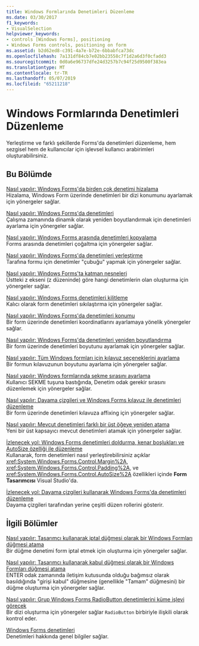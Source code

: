 ```yaml
---
title: Windows Formlarında Denetimleri Düzenleme
ms.date: 03/30/2017
f1_keywords:
- VisualSelection
helpviewer_keywords:
- controls [Windows Forms], positioning
- Windows Forms controls, positioning on form
ms.assetid: b2d62ed8-c391-4a7e-b72e-6bbabfca73dc
ms.openlocfilehash: 7a131df84cb7e02bb23558c7f1d2a6d3f0cfadd3
ms.sourcegitcommit: 0d0a6e96737dfe24d3257b7c94f25d9500f383ea
ms.translationtype: MT
ms.contentlocale: tr-TR
ms.lasthandoff: 05/07/2019
ms.locfileid: "65211218"
---
```

# <a name="arranging-controls-on-windows-forms"></a>Windows Formlarında Denetimleri Düzenleme
Yerleştirme ve farklı şekillerde Forms'da denetimleri düzenleme, hem sezgisel hem de kullanıcılar için işlevsel kullanıcı arabirimleri oluşturabilirsiniz.

## <a name="in-this-section"></a>Bu Bölümde
 [Nasıl yapılır: Windows Forms'da birden çok denetimi hizalama](how-to-align-multiple-controls-on-windows-forms.md)\
 Hizalama, Windows Form üzerinde denetimleri bir dizi konumunu ayarlamak için yönergeler sağlar.

 [Nasıl yapılır: Windows Forms'da denetimleri](how-to-anchor-controls-on-windows-forms.md)\
 Çalışma zamanında dinamik olarak yeniden boyutlandırmak için denetimleri ayarlama için yönergeler sağlar.

 [Nasıl yapılır: Windows Forms arasında denetimleri kopyalama](how-to-copy-controls-between-windows-forms.md)\
 Forms arasında denetimleri çoğaltma için yönergeler sağlar.

 [Nasıl yapılır: Windows Forms'da denetimleri yerleştirme](how-to-dock-controls-on-windows-forms.md)\
 Tarafına formu için denetimler "çubuğu" yapmak için yönergeler sağlar.

 [Nasıl yapılır: Windows Forms'ta katman nesneleri](how-to-layer-objects-on-windows-forms.md)\
 Üstteki z ekseni (z düzeninde) göre hangi denetimlerin olan oluşturma için yönergeler sağlar.

 [Nasıl yapılır: Windows Forms denetimleri kilitleme](how-to-lock-controls-to-windows-forms.md)\
 Kalıcı olarak form denetimleri sıkılaştırma için yönergeler sağlar.

 [Nasıl yapılır: Windows Forms'da denetimleri konumu](how-to-position-controls-on-windows-forms.md)\
 Bir form üzerinde denetimleri koordinatlarını ayarlamaya yönelik yönergeler sağlar.

 [Nasıl yapılır: Windows Forms'da denetimleri yeniden boyutlandırma](how-to-resize-controls-on-windows-forms.md)\
 Bir form üzerinde denetimleri boyutunu ayarlamak için yönergeler sağlar.

 [Nasıl yapılır: Tüm Windows formları için kılavuz seçeneklerini ayarlama](how-to-set-grid-options-for-all-windows-forms.md)\
 Bir formun kılavuzunun boyutunu ayarlama için yönergeler sağlar.

 [Nasıl yapılır: Windows formlarında sekme sırasını ayarlama](how-to-set-the-tab-order-on-windows-forms.md)\
 Kullanıcı SEKME tuşuna bastığında, Denetim odak gerekir sırasını düzenlemek için yönergeler sağlar.

 [Nasıl yapılır: Dayama çizgileri ve Windows Forms kılavuz ile denetimleri düzenleme](how-to-arrange-controls-with-snaplines-and-the-grid-in-windows-forms.md)\
 Bir form üzerinde denetimleri kılavuza affixing için yönergeler sağlar.

 [Nasıl yapılır: Mevcut denetimleri farklı bir üst öğeye yeniden atama](how-to-reassign-existing-controls-to-a-different-parent.md)\
 Yeni bir üst kapsayıcı mevcut denetimleri atamak için yönergeler sağlar.

 [İzlenecek yol: Windows Forms denetimleri doldurma, kenar boşlukları ve AutoSize özelliği ile düzenleme](windows-forms-controls-padding-autosize.md)\
 Kullanarak, form denetimleri nasıl yerleştirebilirsiniz açıklar <xref:System.Windows.Forms.Control.Margin%2A>, <xref:System.Windows.Forms.Control.Padding%2A>, ve <xref:System.Windows.Forms.Control.AutoSize%2A> özellikleri içinde **Form Tasarımcısı** Visual Studio'da.

 [İzlenecek yol: Dayama çizgileri kullanarak Windows Forms'da denetimleri düzenleme](walkthrough-arranging-controls-on-windows-forms-using-snaplines.md)\
 Dayama çizgileri tarafından yerine çeşitli düzen rollerini gösterir.

## <a name="related-sections"></a>İlgili Bölümler
 [Nasıl yapılır: Tasarımcı kullanarak iptal düğmesi olarak bir Windows Formları düğmesi atama](designate-a-wf-button-as-the-cancel-button-using-the-designer.md)\
 Bir düğme denetimi form iptal etmek için oluşturma için yönergeler sağlar.

 [Nasıl yapılır: Tasarımcı kullanarak kabul düğmesi olarak bir Windows Formları düğmesi atama](designate-a-wf-button-as-the-accept-button-using-the-designer.md)\
 ENTER odak zamanında iletişim kutusunda olduğu bağımsız olarak basıldığında "girişi kabul" düğmesine (genellikle "Tamam" düğmesini) bir düğme oluşturma için yönergeler sağlar.

 [Nasıl yapılır: Grup Windows Forms RadioButton denetimlerini küme işlevi görecek](how-to-group-windows-forms-radiobutton-controls-to-function-as-a-set.md)\
 Bir dizi oluşturma için yönergeler sağlar `RadioButton` birbiriyle ilişkili olarak kontrol eder.

 [Windows Forms denetimleri](index.md)\
 Denetimleri hakkında genel bilgiler sağlar.
